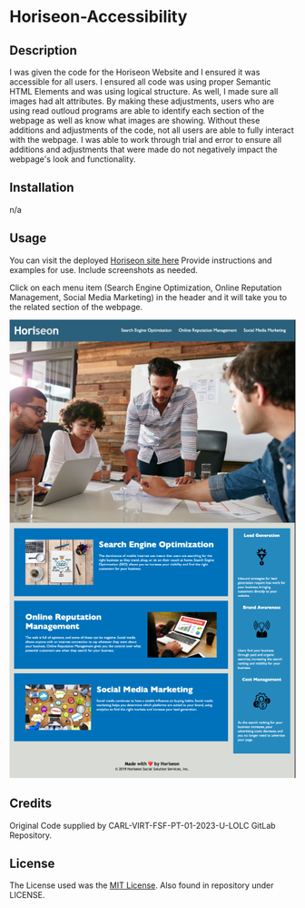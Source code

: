 # Horiseon-Accessibility

## Description

I was given the code for the Horiseon Website and I ensured it was accessible for all users. I ensured all code was using proper Semantic HTML Elements and was using logical structure. As well, I made sure all images had alt attributes. By making these adjustments, users who are using read outloud programs are able to identify each section of the webpage as well as know what images are showing. Without these additions and adjustments of the code, not all users are able to fully interact with the webpage. I was able to work through trial and error to ensure all additions and adjustments that were made do not negatively impact the webpage's look and functionality. 

## Installation

n/a

## Usage

You can visit the deployed [Horiseon site here](https://mdeluca13.github.io/horiseon-accessibility/)
Provide instructions and examples for use. Include screenshots as needed.

Click on each menu item (Search Engine Optimization, Online Reputation Management, Social Media Marketing) in the header and it will take you to the related section of the webpage.

![Screenshot of Horiseon Webpage](/assets/images/screenshot.png)

## Credits

Original Code supplied by CARL-VIRT-FSF-PT-01-2023-U-LOLC GitLab Repository.

## License

The License used was the [MIT License](https://choosealicense.com/licenses/mit/). Also found in repository under LICENSE.
